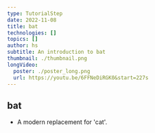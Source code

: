 ```yaml
---
type: TutorialStep
date: 2022-11-08
title: bat
technologies: []
topics: []
author: hs
subtitle: An introduction to bat
thumbnail: ./thumbnail.png
longVideo:
  poster: ./poster_long.png
  url: https://youtu.be/6FFNeDiRGK0&start=227s
---
```


## bat

* A modern replacement for 'cat'.
